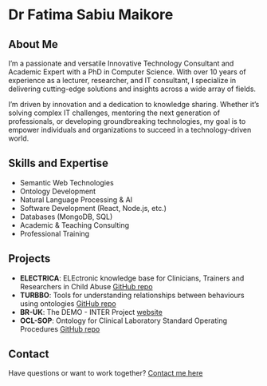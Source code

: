 # Dr Fatima Sabiu Maikore

## About Me
I’m a passionate and versatile Innovative Technology Consultant and Academic Expert with a PhD in Computer Science. With over 10 years of experience as a lecturer, researcher, and IT consultant, I specialize in delivering cutting-edge solutions and insights across a wide array of fields.

I’m driven by innovation and a dedication to knowledge sharing. Whether it’s solving complex IT challenges, mentoring the next generation of professionals, or developing groundbreaking technologies, my goal is to empower individuals and organizations to succeed in a technology-driven world.
                
                
## Skills and Expertise
- Semantic Web Technologies
- Ontology Development
- Natural Language Processing & AI
- Software Development (React, Node.js, etc.)
- Databases (MongoDB, SQL)
- Academic & Teaching Consulting
- Professional Training

## Projects
- **ELECTRICA**: ELEctronic knowledge base for Clinicians, Trainers and Researchers in Child Abuse [GitHub repo](https://github.com/fatibaba/electrica)
- **TURBBO**: Tools for understanding relationships between behaviours using ontologies [GitHub repo](https://github.com/fatibaba/turbbo)
- **BR-UK**: The DEMO - INTER Project [website](https://osf.io/5e7j9/)
- **OCL-SOP**: Ontology for Clinical Laboratory Standard Operating Procedures [GitHub repo](https://github.com/fatibaba/EXACT-med) 


## Contact
Have questions or want to work together? [Contact me here](https://fatibaba.github.io/#contact)
